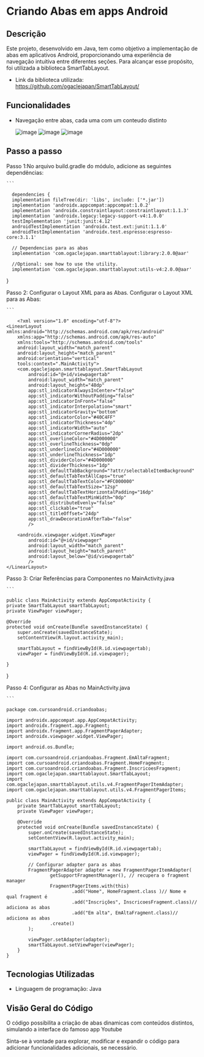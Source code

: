 # Criando Abas em apps Android 

## Descrição
Este projeto, desenvolvido em Java, tem como objetivo a implementação de abas em aplicativos Android, proporcionando uma experiência de navegação intuitiva entre diferentes seções. Para alcançar esse propósito, foi utilizada a biblioteca SmartTabLayout.

- Link da biblioteca utilizada: https://github.com/ogaclejapan/SmartTabLayout/
  
## Funcionalidades
- Navegação entre abas, cada uma com um conteudo distinto

  ![image](https://github.com/AnnaKarolineNunes/CriandoAbasNoAndroid/assets/101477642/273fffa5-1cc7-4ee0-bd18-3080b7e52e17)
  ![image](https://github.com/AnnaKarolineNunes/CriandoAbasNoAndroid/assets/101477642/7f4bec22-0f3b-4eb7-99e0-3b0fe3c9def3)
  ![image](https://github.com/AnnaKarolineNunes/CriandoAbasNoAndroid/assets/101477642/7516aa03-ba5d-4ef6-8120-09b5cc246b3d)

## Passo a passo
Passo 1:No arquivo build.gradle do módulo, adicione as seguintes dependências:

    ```

      dependencies {
      implementation fileTree(dir: 'libs', include: ['*.jar'])
      implementation 'androidx.appcompat:appcompat:1.0.2'
      implementation 'androidx.constraintlayout:constraintlayout:1.1.3'
      implementation 'androidx.legacy:legacy-support-v4:1.0.0'
      testImplementation 'junit:junit:4.12'
      androidTestImplementation 'androidx.test.ext:junit:1.1.0'
      androidTestImplementation 'androidx.test.espresso:espresso-core:3.1.1'
  
      // Dependencias para as abas
      implementation 'com.ogaclejapan.smarttablayout:library:2.0.0@aar'
  
      //Optional: see how to use the utility.
      implementation 'com.ogaclejapan.smarttablayout:utils-v4:2.0.0@aar'
  }

Passo 2: Configurar o Layout XML para as Abas. Configurar o Layout XML para as Abas: 

    ```

        <?xml version="1.0" encoding="utf-8"?>
    <LinearLayout xmlns:android="http://schemas.android.com/apk/res/android"
        xmlns:app="http://schemas.android.com/apk/res-auto"
        xmlns:tools="http://schemas.android.com/tools"
        android:layout_width="match_parent"
        android:layout_height="match_parent"
        android:orientation="vertical"
        tools:context=".MainActivity">
        <com.ogaclejapan.smarttablayout.SmartTabLayout
            android:id="@+id/viewpagertab"
            android:layout_width="match_parent"
            android:layout_height="48dp"
            app:stl_indicatorAlwaysInCenter="false"
            app:stl_indicatorWithoutPadding="false"
            app:stl_indicatorInFront="false"
            app:stl_indicatorInterpolation="smart"
            app:stl_indicatorGravity="bottom"
            app:stl_indicatorColor="#40C4FF"
            app:stl_indicatorThickness="4dp"
            app:stl_indicatorWidth="auto"
            app:stl_indicatorCornerRadius="2dp"
            app:stl_overlineColor="#4D000000"
            app:stl_overlineThickness="0dp"
            app:stl_underlineColor="#4D000000"
            app:stl_underlineThickness="1dp"
            app:stl_dividerColor="#4D000000"
            app:stl_dividerThickness="1dp"
            app:stl_defaultTabBackground="?attr/selectableItemBackground"
            app:stl_defaultTabTextAllCaps="true"
            app:stl_defaultTabTextColor="#FC000000"
            app:stl_defaultTabTextSize="12sp"
            app:stl_defaultTabTextHorizontalPadding="16dp"
            app:stl_defaultTabTextMinWidth="0dp"
            app:stl_distributeEvenly="false"
            app:stl_clickable="true"
            app:stl_titleOffset="24dp"
            app:stl_drawDecorationAfterTab="false"
            />
    
        <androidx.viewpager.widget.ViewPager
            android:id="@+id/viewpager"
            android:layout_width="match_parent"
            android:layout_height="match_parent"
            android:layout_below="@id/viewpagertab"
            />
    </LinearLayout>

Passo 3: Criar Referências para Componentes no MainActivity.java

    ```

    public class MainActivity extends AppCompatActivity {
    private SmartTabLayout smartTabLayout;
    private ViewPager viewPager;

    @Override
    protected void onCreate(Bundle savedInstanceState) {
        super.onCreate(savedInstanceState);
        setContentView(R.layout.activity_main);

        smartTabLayout = findViewById(R.id.viewpagertab);
        viewPager = findViewById(R.id.viewpager);

    }
}

Passo 4: Configurar as Abas no MainActivity.java

    ```

    package com.cursoandroid.criandoabas;

    import androidx.appcompat.app.AppCompatActivity;
    import androidx.fragment.app.Fragment;
    import androidx.fragment.app.FragmentPagerAdapter;
    import androidx.viewpager.widget.ViewPager;
    
    import android.os.Bundle;
    
    import com.cursoandroid.criandoabas.Fragment.EmAltaFragment;
    import com.cursoandroid.criandoabas.Fragment.HomeFragment;
    import com.cursoandroid.criandoabas.Fragment.InscricoesFragment;
    import com.ogaclejapan.smarttablayout.SmartTabLayout;
    import com.ogaclejapan.smarttablayout.utils.v4.FragmentPagerItemAdapter;
    import com.ogaclejapan.smarttablayout.utils.v4.FragmentPagerItems;
    
    public class MainActivity extends AppCompatActivity {
        private SmartTabLayout smartTabLayout;
        private ViewPager viewPager;
    
        @Override
        protected void onCreate(Bundle savedInstanceState) {
            super.onCreate(savedInstanceState);
            setContentView(R.layout.activity_main);
    
            smartTabLayout = findViewById(R.id.viewpagertab);
            viewPager = findViewById(R.id.viewpager);
    
            // Configurar adapter para as abas
            FragmentPagerAdapter adapter = new FragmentPagerItemAdapter(
                    getSupportFragmentManager(), // recupera o fragment manager
                    FragmentPagerItems.with(this)
                            .add("Home", HomeFragment.class )// Nome e qual fragment é
                            .add("Inscrições", InscricoesFragment.class)// adiciona as abas
                            .add("Em alta", EmAltaFragment.class)// adiciona as abas
                    .create()
            );
    
            viewPager.setAdapter(adapter);
            smartTabLayout.setViewPager(viewPager);
        }
    }

    
## Tecnologias Utilizadas
- Linguagem de programação: Java

## Visão Geral do Código
O código possibilita a criação de abas dinamicas com conteúdos distintos, simulando a interface do famoso app Youtube

Sinta-se à vontade para explorar, modificar e expandir o código para adicionar funcionalidades adicionais, se necessário.

